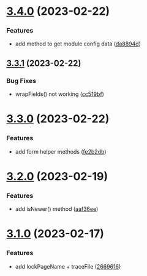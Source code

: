 # [3.4.0](https://github.com/baumrock/RockMigrations/compare/v3.3.1...v3.4.0) (2023-02-22)


### Features

* add method to get module config data ([da8894d](https://github.com/baumrock/RockMigrations/commit/da8894d946731372a570989aa44619a73377d428))



## [3.3.1](https://github.com/baumrock/RockMigrations/compare/v3.3.0...v3.3.1) (2023-02-22)


### Bug Fixes

* wrapFields() not working ([cc519bf](https://github.com/baumrock/RockMigrations/commit/cc519bf2ca16678a5d1021c643850dfbe9106ab0))



# [3.3.0](https://github.com/baumrock/RockMigrations/compare/v3.2.0...v3.3.0) (2023-02-22)


### Features

* add form helper methods ([fe2b2db](https://github.com/baumrock/RockMigrations/commit/fe2b2dbfffcd580bddff0e6085b2a05b6276b0a3))



# [3.2.0](https://github.com/baumrock/RockMigrations/compare/v3.1.0...v3.2.0) (2023-02-19)


### Features

* add isNewer() method ([aaf36ee](https://github.com/baumrock/RockMigrations/commit/aaf36ee032209ab6241aae46411833201166df06))



# [3.1.0](https://github.com/baumrock/RockMigrations/compare/v3.0.0...v3.1.0) (2023-02-17)


### Features

* add lockPageName + traceFile ([2669616](https://github.com/baumrock/RockMigrations/commit/266961653a8c382c09602c42ac291e97bd0a905d))



